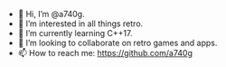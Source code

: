 - 👋 Hi, I’m @a740g.
- 👀 I’m interested in all things retro.
- 🌱 I’m currently learning C++17.
- 💞️ I’m looking to collaborate on retro games and apps.
- 📫 How to reach me: https://github.com/a740g

<!---
a740g/a740g is a ✨ special ✨ repository because its `README.md` (this file) appears on your GitHub profile.
You can click the Preview link to take a look at your changes.
--->
